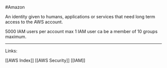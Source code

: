 #Amazon 

An identity given to humans, applications or services that need long term access to the AWS account. 

5000 IAM users per account max
1 IAM user ca be a member of 10 groups maximum. 







---
Links:

[[AWS Index]]
[[AWS Security]]
[[IAM]]
